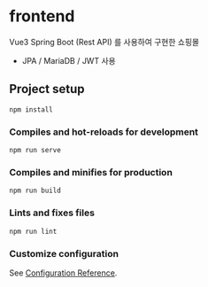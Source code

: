 # frontend
  Vue3 
  Spring Boot (Rest API) 를 사용하여 구현한 쇼핑몰
  - JPA / MariaDB / JWT 사용

## Project setup
```
npm install
```

### Compiles and hot-reloads for development
```
npm run serve
```

### Compiles and minifies for production
```
npm run build
```

### Lints and fixes files
```
npm run lint
```

### Customize configuration
See [Configuration Reference](https://cli.vuejs.org/config/).
